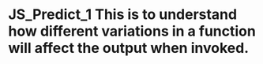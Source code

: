 # JS_Predict_1 This is to understand how different variations in a function will affect the output when invoked.

